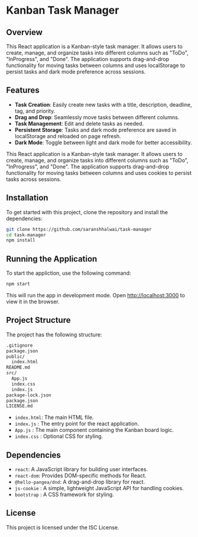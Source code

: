 # Kanban Task Manager

## Overview

This React application is a Kanban-style task manager. It allows users to create, manage, and organize tasks into different columns such as "ToDo", "InProgress", and "Done". The application supports drag-and-drop functionality for moving tasks between columns and uses localStorage to persist tasks and dark mode preference across sessions.

## Features

- **Task Creation**: Easily create new tasks with a title, description, deadline, tag, and priority.
- **Drag and Drop**: Seamlessly move tasks between different columns.
- **Task Management**: Edit and delete tasks as needed.
- **Persistent Storage**: Tasks and dark mode preference are saved in localStorage and reloaded on page refresh.
- **Dark Mode**: Toggle between light and dark mode for better accessibility.

This React application is a Kanban-style task manager. It allows users to create, manage, and organize tasks into different columns such as "ToDo", "InProgress", and "Done". The application supports drag-and-drop functionality for moving tasks between columns and uses cookies to persist tasks across sessions.

## Installation

To get started with this project, clone the repository and install the dependencies:

```sh
git clone https://github.com/saranshhalwai/task-manager
cd task-manager
npm install 
```

## Running the Application

To start the appliction, use the following command:

```sh
npm start
```

This will run the app in development mode. Open <http://localhost:3000> to view it in the browser.

## Project Structure

The project has the following structure:

```sh
.gitignore
package.json
public/
  index.html
README.md
src/
  App.js
  index.css
  index.js
package-lock.json
package.json
LICENSE.md
```

- `index.html`: The main HTML file.
- `index.js` : The entry point for the react application.
- `App.js` : The main component containing the Kanban board logic.
- `index.css` : Optional CSS for styling.

## Dependencies

- `react`: A JavaScript library for building user interfaces.
- `react-dom`: Provides DOM-specific methods for React.
- `@hello-pangea/dnd`: A drag-and-drop library for react.
- `js-cookie` : A simple, lightweight JavaScript API for handling cookies.
- `bootstrap` : A CSS framework for styling.

## License

This project is licensed under the ISC License.
